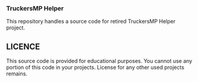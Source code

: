 ### TruckersMP Helper

This repository handles a source code for retired TruckersMP Helper project. 

## LICENCE
This source code is provided for educational purposes. You cannot use any portion of this code in your projects. License for any other used projects remains.
